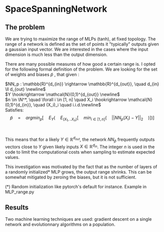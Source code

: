 # SpaceSpanningNetwork

## The problem
We are trying to maximize the range of MLPs (tanh), at fixed topology. The range of a network is defined as the set of points it "typically" outputs given a gaussian input vector. We are interested in the cases where the input dimension is much less than the output dimension.

There are many possible measures of how good a certain range is. I opted for the following formal definition of the problem. We are looking for the set of weights and biases $\tilde{p}$ , that given :

$NN_p :  \mathbb{R}^{d_{in}} \rightarrow  \mathbb{R}^{d_{out}}, \quad  d_{in} \ll d_{out} \newline$<br> 
$Y \hookrightarrow \mathcal{N}(0,1)^{d_{out}} \newline$<br>
$n \in \N^*, \quad \forall i \in [1, n] \quad X_i \hookrightarrow \mathcal{N}(0,1)^{d_{in}}, \quad (X_i)_i \quad i.i.d.\newline$<br>
Satisfies:<br>
$$\tilde{p} \quad  =  \quad argmin_p[ \quad E_{Y}( \quad E_{(X_1,..X_n)}[ \quad min_{i\in[1,n]}( \quad ||NN_p(X_i) - Y||_2 \quad )])]$$

<br>

This means that for a likely $Y \in  \mathbb{R}^{d_{out}}$, the network $NN_{\tilde{p}}$  frequently outputs vectors close to $Y$ given likely inputs $X \in  \mathbb{R}^{d_{in}}$. The integer $n$ is used in the code to limit the computational costs when sampling to estimate expected values. 

This investigation was motivated by the fact that as the number of layers of a randomly initialized* MLP grows, the output range shrinks. This can be somewhat mitigated by zeroing the biases, but it is not sufficient.

 (*) Random initialization like pytorch's default for instance. Example in MLP_range.py 

## Results

Two machine learning techniques are used: gradient descent on a single network and evolutionnary algorithms on a population. 


